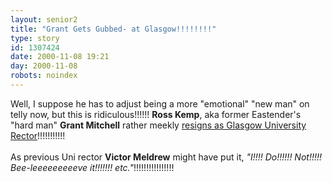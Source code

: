 ```yaml
---
layout: senior2
title: "Grant Gets Gubbed- at Glasgow!!!!!!!!"
type: story
id: 1307424
date: 2000-11-08 19:21
day: 2000-11-08
robots: noindex
---
```

Well, I suppose he has to adjust being a more "emotional" "new man" on telly now, but this is ridiculous!!!!!! <b>Ross Kemp</b>, aka former Eastender's "hard man" <b>Grant Mitchell</b> rather meekly <a href="http://www.theherald.co.uk/news/archive/8-11-19100-1-4-31.html">resigns as Glasgow University Rector</a>!!!!!!!!!!! <br/> <br/>As previous Uni rector <b>Victor Meldrew</b> might have put it, <i>"I!!!! Do!!!!!! Not!!!!!  Bee-leeeeeeeeeve it!!!!!!! etc."</i>!!!!!!!!!!!!!!!!
